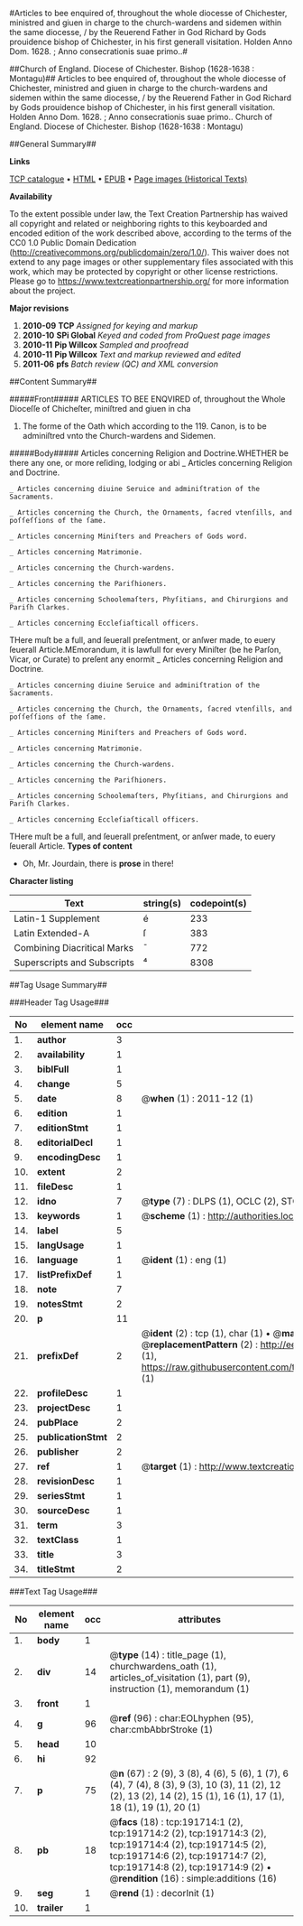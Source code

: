 #Articles to bee enquired of, throughout the whole diocesse of Chichester, ministred and giuen in charge to the church-wardens and sidemen within the same diocesse, / by the Reuerend Father in God Richard by Gods prouidence bishop of Chichester, in his first generall visitation. Holden Anno Dom. 1628. ; Anno consecrationis suae primo..#

##Church of England. Diocese of Chichester. Bishop (1628-1638 : Montagu)##
Articles to bee enquired of, throughout the whole diocesse of Chichester, ministred and giuen in charge to the church-wardens and sidemen within the same diocesse, / by the Reuerend Father in God Richard by Gods prouidence bishop of Chichester, in his first generall visitation. Holden Anno Dom. 1628. ; Anno consecrationis suae primo..
Church of England. Diocese of Chichester. Bishop (1628-1638 : Montagu)

##General Summary##

**Links**

[TCP catalogue](http://www.ota.ox.ac.uk/tcp/)  • 
[HTML](http://tei.it.ox.ac.uk/tcp/Texts-HTML/free/B07/B07631.html)  • 
[EPUB](http://tei.it.ox.ac.uk/tcp/Texts-EPUB/free/B07/B07631.epub) • 
[Page images (Historical Texts)](https://historicaltexts.jisc.ac.uk/eebo-180867040e)

**Availability**

To the extent possible under law, the Text Creation Partnership has waived all copyright and related or neighboring rights to this keyboarded and encoded edition of the work described above, according to the terms of the CC0 1.0 Public Domain Dedication (http://creativecommons.org/publicdomain/zero/1.0/). This waiver does not extend to any page images or other supplementary files associated with this work, which may be protected by copyright or other license restrictions. Please go to https://www.textcreationpartnership.org/ for more information about the project.

**Major revisions**

1. __2010-09__ __TCP__ *Assigned for keying and markup*
1. __2010-10__ __SPi Global__ *Keyed and coded from ProQuest page images*
1. __2010-11__ __Pip Willcox__ *Sampled and proofread*
1. __2010-11__ __Pip Willcox__ *Text and markup reviewed and edited*
1. __2011-06__ __pfs__ *Batch review (QC) and XML conversion*

##Content Summary##

#####Front#####
ARTICLES TO BEE ENQVIRED of, throughout the Whole Dioceſſe of Chicheſter, miniſtred and giuen in cha
1. The forme of the Oath which according to the 119. Canon, is to be adminiſtred vnto the Church-wardens and Sidemen.

#####Body#####
Articles concerning Religion and Doctrine.WHETHER be there any one, or more reſiding, lodging or abi
    _ Articles concerning Religion and Doctrine.

    _ Articles concerning diuine Seruice and adminiſtration of the Sacraments.

    _ Articles concerning the Church, the Ornaments, ſacred vtenſills, and poſſeſſions of the ſame.

    _ Articles concerning Miniſters and Preachers of Gods word.

    _ Articles concerning Matrimonie.

    _ Articles concerning the Church-wardens.

    _ Articles concerning the Pariſhioners.

    _ Articles concerning Schoolemaſters, Phyſitians, and Chirurgions and Pariſh Clarkes.

    _ Articles concerning Eccleſiaſticall officers.
THere muſt be a full, and ſeuerall preſentment, or anſwer made, to euery ſeuerall Article.MEmorandum, it is lawfull for every Miniſter (be he Parſon, Vicar, or Curate) to preſent any enormit
    _ Articles concerning Religion and Doctrine.

    _ Articles concerning diuine Seruice and adminiſtration of the Sacraments.

    _ Articles concerning the Church, the Ornaments, ſacred vtenſills, and poſſeſſions of the ſame.

    _ Articles concerning Miniſters and Preachers of Gods word.

    _ Articles concerning Matrimonie.

    _ Articles concerning the Church-wardens.

    _ Articles concerning the Pariſhioners.

    _ Articles concerning Schoolemaſters, Phyſitians, and Chirurgions and Pariſh Clarkes.

    _ Articles concerning Eccleſiaſticall officers.
THere muſt be a full, and ſeuerall preſentment, or anſwer made, to euery ſeuerall Article.
**Types of content**

  * Oh, Mr. Jourdain, there is **prose** in there!

**Character listing**


|Text|string(s)|codepoint(s)|
|---|---|---|
|Latin-1 Supplement|é|233|
|Latin Extended-A|ſ|383|
|Combining             Diacritical Marks|̄|772|
|Superscripts             and Subscripts|⁴|8308|

##Tag Usage Summary##

###Header Tag Usage###

|No|element name|occ|attributes|
|---|---|---|---|
|1.|__author__|3||
|2.|__availability__|1||
|3.|__biblFull__|1||
|4.|__change__|5||
|5.|__date__|8| @__when__ (1) : 2011-12 (1)|
|6.|__edition__|1||
|7.|__editionStmt__|1||
|8.|__editorialDecl__|1||
|9.|__encodingDesc__|1||
|10.|__extent__|2||
|11.|__fileDesc__|1||
|12.|__idno__|7| @__type__ (7) : DLPS (1), OCLC (2), STC (2), EEBO-CITATION (1), VID (1)|
|13.|__keywords__|1| @__scheme__ (1) : http://authorities.loc.gov/ (1)|
|14.|__label__|5||
|15.|__langUsage__|1||
|16.|__language__|1| @__ident__ (1) : eng (1)|
|17.|__listPrefixDef__|1||
|18.|__note__|7||
|19.|__notesStmt__|2||
|20.|__p__|11||
|21.|__prefixDef__|2| @__ident__ (2) : tcp (1), char (1)  •  @__matchPattern__ (2) : ([0-9\-]+):([0-9IVX]+) (1), (.+) (1)  •  @__replacementPattern__ (2) : http://eebo.chadwyck.com/downloadtiff?vid=$1&page=$2 (1), https://raw.githubusercontent.com/textcreationpartnership/Texts/master/tcpchars.xml#$1 (1)|
|22.|__profileDesc__|1||
|23.|__projectDesc__|1||
|24.|__pubPlace__|2||
|25.|__publicationStmt__|2||
|26.|__publisher__|2||
|27.|__ref__|1| @__target__ (1) : http://www.textcreationpartnership.org/docs/. (1)|
|28.|__revisionDesc__|1||
|29.|__seriesStmt__|1||
|30.|__sourceDesc__|1||
|31.|__term__|3||
|32.|__textClass__|1||
|33.|__title__|3||
|34.|__titleStmt__|2||


###Text Tag Usage###

|No|element name|occ|attributes|
|---|---|---|---|
|1.|__body__|1||
|2.|__div__|14| @__type__ (14) : title_page (1), churchwardens_oath (1), articles_of_visitation (1), part (9), instruction (1), memorandum (1)|
|3.|__front__|1||
|4.|__g__|96| @__ref__ (96) : char:EOLhyphen (95), char:cmbAbbrStroke (1)|
|5.|__head__|10||
|6.|__hi__|92||
|7.|__p__|75| @__n__ (67) : 2 (9), 3 (8), 4 (6), 5 (6), 1 (7), 6 (4), 7 (4), 8 (3), 9 (3), 10 (3), 11 (2), 12 (2), 13 (2), 14 (2), 15 (1), 16 (1), 17 (1), 18 (1), 19 (1), 20 (1)|
|8.|__pb__|18| @__facs__ (18) : tcp:191714:1 (2), tcp:191714:2 (2), tcp:191714:3 (2), tcp:191714:4 (2), tcp:191714:5 (2), tcp:191714:6 (2), tcp:191714:7 (2), tcp:191714:8 (2), tcp:191714:9 (2)  •  @__rendition__ (16) : simple:additions (16)|
|9.|__seg__|1| @__rend__ (1) : decorInit (1)|
|10.|__trailer__|1||
